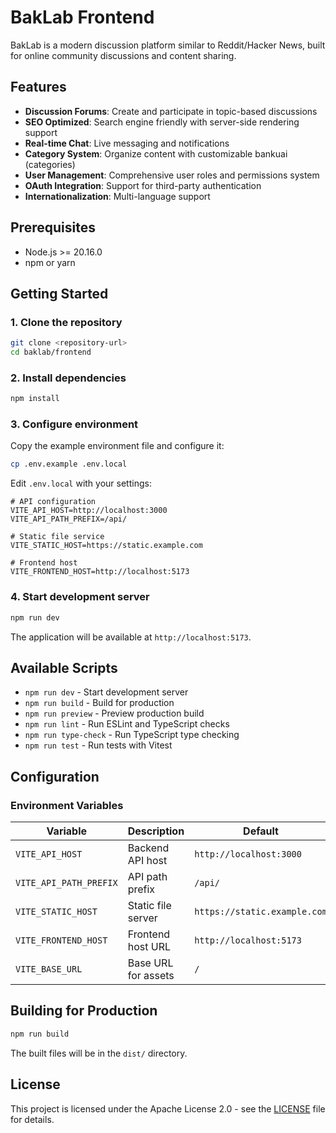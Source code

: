 # BakLab Frontend

BakLab is a modern discussion platform similar to Reddit/Hacker News, built for online community discussions and content sharing.

## Features

- **Discussion Forums**: Create and participate in topic-based discussions
- **SEO Optimized**: Search engine friendly with server-side rendering support
- **Real-time Chat**: Live messaging and notifications
- **Category System**: Organize content with customizable bankuai (categories)
- **User Management**: Comprehensive user roles and permissions system
- **OAuth Integration**: Support for third-party authentication
- **Internationalization**: Multi-language support

## Prerequisites

- Node.js >= 20.16.0
- npm or yarn

## Getting Started

### 1. Clone the repository

```bash
git clone <repository-url>
cd baklab/frontend
```

### 2. Install dependencies

```bash
npm install
```

### 3. Configure environment

Copy the example environment file and configure it:

```bash
cp .env.example .env.local
```

Edit `.env.local` with your settings:

```env
# API configuration
VITE_API_HOST=http://localhost:3000
VITE_API_PATH_PREFIX=/api/

# Static file service
VITE_STATIC_HOST=https://static.example.com

# Frontend host
VITE_FRONTEND_HOST=http://localhost:5173
```

### 4. Start development server

```bash
npm run dev
```

The application will be available at `http://localhost:5173`.

## Available Scripts

- `npm run dev` - Start development server
- `npm run build` - Build for production
- `npm run preview` - Preview production build
- `npm run lint` - Run ESLint and TypeScript checks
- `npm run type-check` - Run TypeScript type checking
- `npm run test` - Run tests with Vitest

## Configuration

### Environment Variables

| Variable | Description | Default |
|----------|-------------|---------|
| `VITE_API_HOST` | Backend API host | `http://localhost:3000` |
| `VITE_API_PATH_PREFIX` | API path prefix | `/api/` |
| `VITE_STATIC_HOST` | Static file server | `https://static.example.com` |
| `VITE_FRONTEND_HOST` | Frontend host URL | `http://localhost:5173` |
| `VITE_BASE_URL` | Base URL for assets | `/` |

## Building for Production

```bash
npm run build
```

The built files will be in the `dist/` directory.

## License

This project is licensed under the Apache License 2.0 - see the [LICENSE](LICENSE) file for details.

